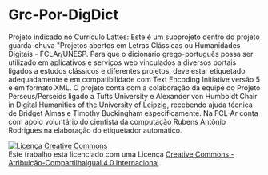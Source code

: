 # Grc-Por-DigDict
Projeto indicado no Currículo Lattes: Este é um subprojeto dentro do projeto guarda-chuva "Projetos abertos em Letras Clássicas ou Humanidades Digitais - FCLAr/UNESP. Para que o dicionário grego-português possa ser utilizado em aplicativos e serviços web vinculados a diversos portais ligados a estudos clássicos e diferentes projetos, deve estar etiquetado adequadamente e em compatibilidade com Text Encoding Initiative versão 5 e em formato XML. O projeto conta com a colaboração da equipe do Projeto Perseus/Perseids ligado a Tufts University e Alexander von Humboldt Chair in Digital Humanities of the University of Leipzig, recebendo ajuda técnica de Bridget Almas e Timothy Buckingham especificamente. Na FCL-Ar conta com apoio voluntário do cientista da computação Rubens Antônio Rodrigues na elaboração do etiquetador automático.

<a rel="license" href="http://creativecommons.org/licenses/by-sa/4.0/"><img alt="Licença Creative Commons" style="border-width:0" src="https://i.creativecommons.org/l/by-sa/4.0/88x31.png" /></a><br />Este trabalho está licenciado com uma Licença <a rel="license" href="http://creativecommons.org/licenses/by-sa/4.0/">Creative Commons - Atribuição-CompartilhaIgual 4.0 Internacional</a>.
